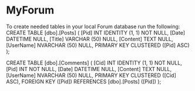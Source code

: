 # MyForum

To create needed tables in your local Forum database run the following:
CREATE TABLE [dbo].[Posts] (
    [Pid]      INT           IDENTITY (1, 1) NOT NULL,
    [Date]     DATETIME      NULL,
    [Title]    VARCHAR (50)  NULL,
    [Content]  TEXT          NULL,
    [UserName] NVARCHAR (50) NULL,
    PRIMARY KEY CLUSTERED ([Pid] ASC)
);

CREATE TABLE [dbo].[Comments] (
    [Cid]      INT           IDENTITY (1, 1) NOT NULL,
    [Pid]      INT           NOT NULL,
    [Date]     DATETIME      NULL,
    [Content]  TEXT          NULL,
    [UserName] NVARCHAR (50) NULL,
    PRIMARY KEY CLUSTERED ([Cid] ASC),
    FOREIGN KEY ([Pid]) REFERENCES [dbo].[Posts] ([Pid])
);
